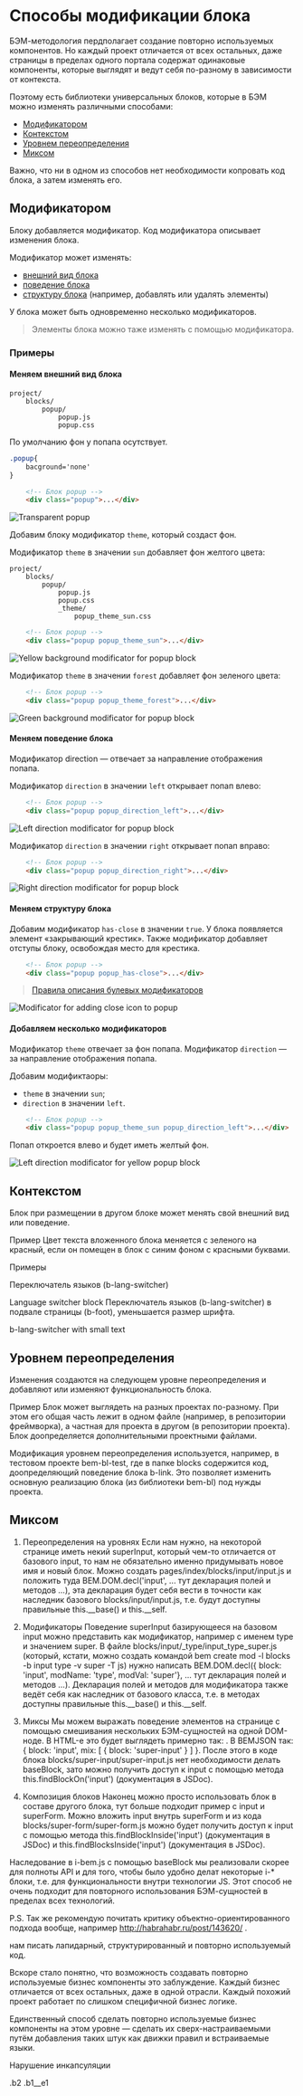 # Способы модификации блока

БЭМ-методология пердполагает создание повторно используемых компонентов. Но каждый проект отличается от всех остальных, даже страницы в пределах одного портала содержат одинаковые компоненты, которые выглядят и ведут себя по-разному в зависимости от контекста.

Поэтому есть библиотеки универсальных блоков, которые в БЭМ можно изменять различными способами:

* [Модификатором](#Модификатором)
* [Контекстом](#Контекстом)
* [Уровнем переопределения](#Уровнем-переопределения)
* [Миксом](#Миксом)

Важно, что ни в одном из способов нет необходимости копровать код блока, а затем изменять его.

## Модификатором

Блоку добавляется модификатор. Код модификатора описывает изменения блока.

Модификатор может изменять:
* [внешний вид блока](#Меняем-внешний-вид-блока)
* [поведение блока](#Меняем-поведение-блока)
* [структуру блока](#Меняем-структуру-блока) (например, добавлять или удалять элементы)

У блока может быть одновременно несколько модификаторов.

> Элементы блока можно таже изменять с помощью модификатора.

### Примеры

#### Меняем внешний вид блока 

```files
project/
	blocks/
		popup/
			popup.js
			popup.css
```

По умолчанию фон у попапа осутствует.

```css
.popup{
	bacground='none'
}
```

```html
    <!-- Блок popup -->
    <div class="popup">...</div>
```

![Transparent popup]()

Добавим блоку модификатор `theme`, который создаст фон.

Модификатор `theme` в значении `sun` добавляет фон желтого цвета:

```files
project/
	blocks/
		popup/
			popup.js
			popup.css
			_theme/
				popup_theme_sun.css
```

```html
    <!-- Блок popup -->
    <div class="popup popup_theme_sun">...</div>
```

![Yellow background modificator for popup block]()

Модификатор `theme` в значении `forest` добавляет фон зеленого цвета:

```html
    <!-- Блок popup -->
    <div class="popup popup_theme_forest">...</div>
```

![Green background modificator for popup block]()


#### Меняем поведение блока

Модификатор direction — отвечает за направление отображения попапа.

Модификатор `direction` в значении `left` открывает попап влево:

```html
    <!-- Блок popup -->
    <div class="popup popup_direction_left">...</div>
```

![Left direction modificator for popup block]()

Модификатор `direction` в значении `right` открывает попап вправо:

```html
    <!-- Блок popup -->
    <div class="popup popup_direction_right">...</div>
```

![Right direction modificator for popup block]()

#### Меняем структуру блока

Добавим модификатор `has-close` в значении `true`. У блока появляется элемент «закрывающий крестик». Также модификатор добавляет отступы блоку, освобождая место для крестика.

```html
    <!-- Блок popup -->
    <div class="popup popup_has-close">...</div>
```

> [Правила описания булевых модификаторов](https://ru.bem.info/methodology/naming-convention/#Модификатор-блока)

![Modificator for adding close icon to popup]()

#### Добавляем несколько модификаторов 

Модификатор `theme` отвечает за фон попапа. Модификатор `direction` — за направление отображения попапа.

Добавим модификтаоры:

* `theme` в значении `sun`;
* `direction` в значении `left`. 

```html
    <!-- Блок popup -->
    <div class="popup popup_theme_sun popup_direction_left">...</div>
```

Попап откроется влево и будет иметь желтый фон.

![Left direction modificator for yellow popup block]()


## Контекстом

Блок при размещении в другом блоке может менять свой внешний вид или поведение.

Пример
Цвет текста вложенного блока меняется с зеленого на красный, если он помещен в блок с синим фоном с красными буквами.

Примеры

Переключатель языков (b-lang-switcher)

Language switcher block
Переключатель языков (b-lang-switcher) в подвале страницы (b-foot), уменьшается размер шрифта.

b-lang-switcher with small text


## Уровнем переопределения

Изменения создаются на следующем уровне переопределения и добавляют или изменяют функциональность блока.

Пример
Блок может выглядеть на разных проектах по-разному. При этом его общая часть лежит в одном файле (например, в репозитории фреймворка), а частная для проекта в другом (в репозитории проекта). Блок доопределяется дополнительными проектными файлами.

Модификация уровнем переопределения используется, например, в тестовом проекте bem-bl-test, где в папке blocks содержится код, доопределяющий поведение блока b-link. Это позволяет изменить основную реализацию блока (из библиотеки bem-bl) под нужды проекта.


## Миксом





1. Переопределения на уровнях
Если нам нужно, на некоторой странице иметь некий superInput, который чем-то отличается от базового input, то нам не обязательно именно придумывать новое имя и новый блок. Можно создать pages/index/blocks/input/input.js и положить туда BEM.DOM.decl('input', ... тут декларация полей и методов ...), эта декларация будет себя вести в точности как наследник базового blocks/input/input.js, т.е. будут доступны правильные this.__base() и this.__self.

2. Модификаторы
Поведение superInput базирующееся на базовом input можно представить как модификатор, например с именем type и значением super. В файле blocks/input/_type/input_type_super.js (который, кстати, можно создать командой bem create mod -l blocks -b input type -v super -T js) нужно написать BEM.DOM.decl({ block: 'input', modName: 'type', modVal: 'super'}, ... тут декларация полей и методов ...). Декларация полей и методов для модификатора также ведёт себя как наследник от базового класса, т.е. в методах доступны правильные this.__base() и this.__self.

3. Миксы
Мы можем выражать поведение элементов на странице с помощью смешивания нескольких БЭМ-сущностей на одной DOM-ноде. В HTML-е это будет выглядеть примерно так: . В BEMJSON так: { block: 'input', mix: [ { block: 'super-input' } ] }. После этого в коде блока blocks/super-input/super-input.js нет необходимости делать baseBlock, зато можно получить доступ к input с помощью метода this.findBlockOn('input') (документация в JSDoc).

4. Композиция блоков
Наконец можно просто использовать блок в составе другого блока, тут больше подходит пример с input и superForm. Можно вложить input внутрь superForm и из кода blocks/super-form/super-form.js можно будет получить доступ к input с помощью метода this.findBlockInside('input') (документация в JSDoc) и this.findBlocksInside('input') (документация в JSDoc).


Наследование в i-bem.js с помощью baseBlock мы реализовали скорее для полноты API и для того, чтобы было удобно делат некоторые i-* блоки, т.е. для функциональности внутри технологии JS. Этот способ не очень подходит для повторного использования БЭМ-сущностей в пределах всех технологий.

P.S. Так же рекомендую почитать критику объектно-ориентированного подхода вообще, например http://habrahabr.ru/post/143620/ .



нам писать лапидарный, структурированный и повторно используемый код.

Вскоре стало понятно, что возможность создавать повторно используемые бизнес компоненты это заблуждение. Каждый бизнес отличается от всех остальных, даже в одной отрасли. Каждый похожий проект работает по слишком специфичной бизнес логике.

Единственный способ сделать повторно используемые бизнес компоненты на этом уровне — сделать их сверх-настраиваемыми путём добавления таких штук как движки правил и встраиваемые языки.






Нарушение инкапсуляции


.b2 .b1__e1




